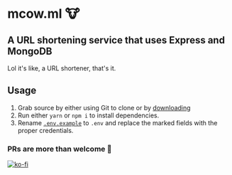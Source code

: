 # mcow.ml 🐮

## A URL shortening service that uses Express and MongoDB

Lol it's like, a URL shortener, that's it.

## Usage
1. Grab source by either using Git to clone or by [downloading](https://github.com/vanajmoorthy/mcow.ml/archive/master.zip)
2. Run either `yarn` or `npm i` to install dependencies.
3. Rename [`.env.example`](https://github.com/vanajmoorthy/mcow.ml/blob/master/.env.example) to `.env` and replace the marked fields with the proper credentials.

### PRs are more than welcome 👋

[![ko-fi](https://www.ko-fi.com/img/githubbutton_sm.svg)](https://ko-fi.com/V7V421KHZ)
